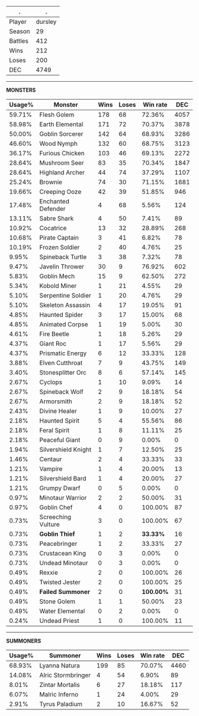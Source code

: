 .|.
|-|-
Player|dursley
Season|29
Battles|412
Wins|212
Loses|200
DEC|4749

---
**MONSTERS**

Usage%|Monster|Wins|Loses|Win rate|DEC|
-|-|-|-|-|-|
59.71%|Flesh Golem|178|68|72.36%|4057|
58.98%|Earth Elemental|171|72|70.37%|3878|
50.00%|Goblin Sorcerer|142|64|68.93%|3286|
46.60%|Wood Nymph|132|60|68.75%|3123|
36.17%|Furious Chicken|103|46|69.13%|2272|
28.64%|Mushroom Seer|83|35|70.34%|1847|
28.64%|Highland Archer|44|74|37.29%|1107|
25.24%|Brownie|74|30|71.15%|1681|
19.66%|Creeping Ooze|42|39|51.85%|946|
17.48%|Enchanted Defender|4|68|5.56%|124|
13.11%|Sabre Shark|4|50|7.41%|89|
10.92%|Cocatrice|13|32|28.89%|268|
10.68%|Pirate Captain|3|41|6.82%|78|
10.19%|Frozen Soldier|2|40|4.76%|25|
9.95%|Spineback Turtle|3|38|7.32%|78|
9.47%|Javelin Thrower|30|9|76.92%|602|
5.83%|Goblin Mech|15|9|62.50%|272|
5.34%|Kobold Miner|1|21|4.55%|29|
5.10%|Serpentine Soldier|1|20|4.76%|29|
5.10%|Skeleton Assassin|4|17|19.05%|91|
4.85%|Haunted Spider|3|17|15.00%|68|
4.85%|Animated Corpse|1|19|5.00%|30|
4.61%|Fire Beetle|1|18|5.26%|29|
4.37%|Giant Roc|1|17|5.56%|29|
4.37%|Prismatic Energy|6|12|33.33%|128|
3.88%|Elven Cutthroat|7|9|43.75%|149|
3.40%|Stonesplitter Orc|8|6|57.14%|145|
2.67%|Cyclops|1|10|9.09%|14|
2.67%|Spineback Wolf|2|9|18.18%|54|
2.67%|Armorsmith|2|9|18.18%|52|
2.43%|Divine Healer|1|9|10.00%|27|
2.18%|Haunted Spirit|5|4|55.56%|86|
2.18%|Feral Spirit|1|8|11.11%|25|
2.18%|Peaceful Giant|0|9|0.00%|0|
1.94%|Silvershield Knight|1|7|12.50%|25|
1.46%|Centaur|2|4|33.33%|33|
1.21%|Vampire|1|4|20.00%|13|
1.21%|Silvershield Bard|1|4|20.00%|27|
1.21%|Grumpy Dwarf|0|5|0.00%|0|
0.97%|Minotaur Warrior|2|2|50.00%|31|
0.97%|Goblin Chef|4|0|100.00%|87|
0.73%|Screeching Vulture|3|0|100.00%|67|
0.73%|**Goblin Thief**|1|2|**33.33%**|16|
0.73%|Peacebringer|1|2|33.33%|27|
0.73%|Crustacean King|0|3|0.00%|0|
0.73%|Undead Minotaur|0|3|0.00%|0|
0.49%|Rexxie|2|0|100.00%|26|
0.49%|Twisted Jester|2|0|100.00%|25|
0.49%|**Failed Summoner**|2|0|**100.00%**|31|
0.49%|Stone Golem|1|1|50.00%|23|
0.49%|Water Elemental|0|2|0.00%|0|
0.24%|Undead Priest|1|0|100.00%|11|

---
**SUMMONERS**

Usage%|Summoner|Wins|Loses|Win rate|DEC|
-|-|-|-|-|-|
68.93%|Lyanna Natura|199|85|70.07%|4460|
14.08%|Alric Stormbringer|4|54|6.90%|89|
8.01%|Zintar Mortalis|6|27|18.18%|117|
6.07%|Malric Inferno|1|24|4.00%|29|
2.91%|Tyrus Paladium|2|10|16.67%|52|
